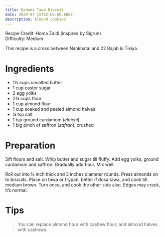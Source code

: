 ```yaml
---
title: Badami Tawa Biscuit
date: 2020-07-15T02:02:00.000Z
description: Almond cookies
---
```

Recipe Credit: Homa Zaidi (inspired by Sigrun)  
Difficulty: Medium 

This recipe is a cross between Nankhatai and 22 Rajab ki Tikiya.

# Ingredients

* 1½ cups unsalted butter
* 1 cup castor sugar
* 2 egg yolks
* 2¾ cups flour
* 1 cup almond flour
* 1 cup soaked and peeled almond halves
* ¼ tsp salt
* 1 tsp ground cardamom (*elaichi*)
* 1 big pinch of saffron (*zafran*), crushed

# Preparation

Sift flours and salt. Whip butter and sugar till fluffy. Add egg yolks, ground cardamom and saffron. Gradually add flour. Mix well. 

Roll out into ½ inch thick and 3 inches diameter rounds. Press almonds on to biscuits. Place on tawa or frypan, better if dosa tawa, and cook till medium brown. Turn once, and cook the other side also. Edges may crack, it’s normal.

# Tips

> You can replace almond flour with cashew flour, and almond halves with cashews.

